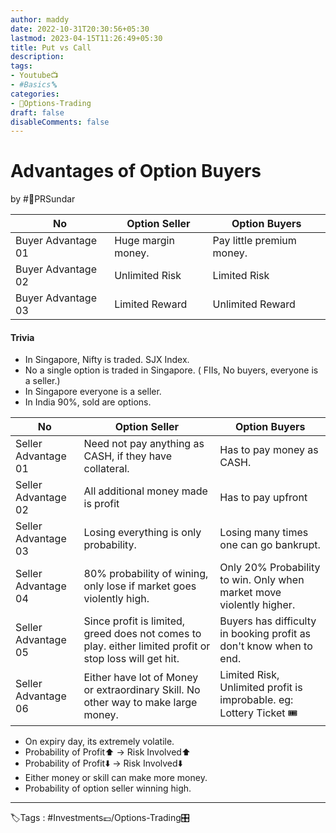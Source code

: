 ```yaml
---
author: maddy
date: 2022-10-31T20:30:56+05:30
lastmod: 2023-04-15T11:26:49+05:30
title: Put vs Call
description: 
tags:
- Youtube📺
- #Basics🔤 
categories: 
- 🤹Options-Trading
draft: false
disableComments: false
---
```

# Advantages of Option Buyers
by #🧔PRSundar 

| No  | Option Seller | Option Buyers |
| --- | ---- | --- |
| Buyer Advantage 01   |  Huge margin money.    |  Pay little premium money.   |
| Buyer Advantage 02   |   Unlimited Risk   |   Limited Risk  |
| Buyer Advantage 03    |   Limited Reward  |   Unlimited Reward  |

#### Trivia
- In Singapore, Nifty is traded. SJX Index.
- No a single option is traded in Singapore. ( FIIs, No buyers, everyone is a seller.)
- In Singapore everyone is a seller.
- In India 90%, sold are options.

| No                  | Option Seller                                                       | Option Buyers                                                        |
| ------------------- | ------------------------------------------------------------------- | -------------------------------------------------------------------- |
| Seller Advantage 01 | Need not pay anything as CASH, if they have collateral.             | Has to pay money as CASH.                                            |
| Seller Advantage 02 | All additional money made is profit                                 | Has to pay upfront                                                   |
| Seller Advantage 03 | Losing everything is only probability.                              | Losing many times one can go bankrupt.                               |
| Seller Advantage 04 | 80% probability of wining, only lose if market goes violently high. | Only 20% Probability to win. Only when market move violently higher. |
| Seller Advantage 05 | Since profit is limited, greed does not comes to play. either limited profit or stop loss will get hit.                                                                    | Buyers has difficulty in booking profit as don't know when to end.   |
| Seller Advantage 06 | Either have lot of Money or extraordinary Skill. No other way to make large money.| Limited Risk, Unlimited profit is improbable. eg: Lottery Ticket 🎟️                                                                    |

- On expiry day, its extremely volatile.
- Probability of Profit⬆️ -> Risk Involved⬆️
- Probability of Profit⬇️ -> Risk Involved⬇️
- Either money or skill can make more money.
- Probability of option seller winning high.

---
🏷️Tags : #Investments💷/Options-Trading🎛️ 